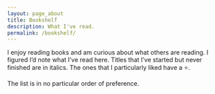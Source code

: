 ```yaml
---
layout: page_about
title: Bookshelf
description: What I've read.
permalink: /bookshelf/
---
```


I enjoy reading books and am curious about what others are reading. I figured I’d note what I’ve read here. Titles that I’ve started but never finished are in italics. The ones that I particularly liked have a ⭐️.

The list is in no particular order of preference.
